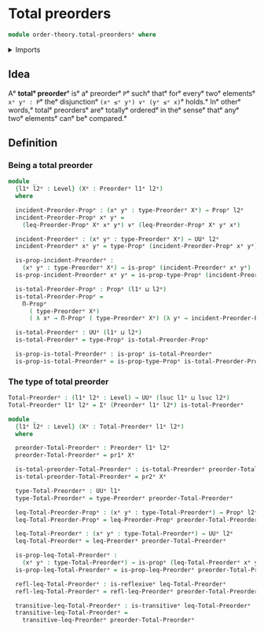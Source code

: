 # Total preorders

```agda
module order-theory.total-preordersᵉ where
```

<details><summary>Imports</summary>

```agda
open import foundation.binary-relationsᵉ
open import foundation.dependent-pair-typesᵉ
open import foundation.disjunctionᵉ
open import foundation.propositionsᵉ
open import foundation.universe-levelsᵉ

open import order-theory.preordersᵉ
```

</details>

## Idea

Aᵉ **totalᵉ preorder**ᵉ isᵉ aᵉ preorderᵉ `P`ᵉ suchᵉ thatᵉ forᵉ everyᵉ twoᵉ elementsᵉ
`xᵉ yᵉ : P`ᵉ theᵉ disjunctionᵉ `(xᵉ ≤ᵉ yᵉ) ∨ᵉ (yᵉ ≤ᵉ x)`ᵉ holds.ᵉ Inᵉ otherᵉ words,ᵉ totalᵉ
preordersᵉ areᵉ totallyᵉ orderedᵉ in theᵉ senseᵉ thatᵉ anyᵉ twoᵉ elementsᵉ canᵉ beᵉ
compared.ᵉ

## Definition

### Being a total preorder

```agda
module _
  {l1ᵉ l2ᵉ : Level} (Xᵉ : Preorderᵉ l1ᵉ l2ᵉ)
  where

  incident-Preorder-Propᵉ : (xᵉ yᵉ : type-Preorderᵉ Xᵉ) → Propᵉ l2ᵉ
  incident-Preorder-Propᵉ xᵉ yᵉ =
    (leq-Preorder-Propᵉ Xᵉ xᵉ yᵉ) ∨ᵉ (leq-Preorder-Propᵉ Xᵉ yᵉ xᵉ)

  incident-Preorderᵉ : (xᵉ yᵉ : type-Preorderᵉ Xᵉ) → UUᵉ l2ᵉ
  incident-Preorderᵉ xᵉ yᵉ = type-Propᵉ (incident-Preorder-Propᵉ xᵉ yᵉ)

  is-prop-incident-Preorderᵉ :
    (xᵉ yᵉ : type-Preorderᵉ Xᵉ) → is-propᵉ (incident-Preorderᵉ xᵉ yᵉ)
  is-prop-incident-Preorderᵉ xᵉ yᵉ = is-prop-type-Propᵉ (incident-Preorder-Propᵉ xᵉ yᵉ)

  is-total-Preorder-Propᵉ : Propᵉ (l1ᵉ ⊔ l2ᵉ)
  is-total-Preorder-Propᵉ =
    Π-Propᵉ
      ( type-Preorderᵉ Xᵉ)
      ( λ xᵉ → Π-Propᵉ ( type-Preorderᵉ Xᵉ) (λ yᵉ → incident-Preorder-Propᵉ xᵉ yᵉ))

  is-total-Preorderᵉ : UUᵉ (l1ᵉ ⊔ l2ᵉ)
  is-total-Preorderᵉ = type-Propᵉ is-total-Preorder-Propᵉ

  is-prop-is-total-Preorderᵉ : is-propᵉ is-total-Preorderᵉ
  is-prop-is-total-Preorderᵉ = is-prop-type-Propᵉ is-total-Preorder-Propᵉ
```

### The type of total preorder

```agda
Total-Preorderᵉ : (l1ᵉ l2ᵉ : Level) → UUᵉ (lsuc l1ᵉ ⊔ lsuc l2ᵉ)
Total-Preorderᵉ l1ᵉ l2ᵉ = Σᵉ (Preorderᵉ l1ᵉ l2ᵉ) is-total-Preorderᵉ

module _
  {l1ᵉ l2ᵉ : Level} (Xᵉ : Total-Preorderᵉ l1ᵉ l2ᵉ)
  where

  preorder-Total-Preorderᵉ : Preorderᵉ l1ᵉ l2ᵉ
  preorder-Total-Preorderᵉ = pr1ᵉ Xᵉ

  is-total-preorder-Total-Preorderᵉ : is-total-Preorderᵉ preorder-Total-Preorderᵉ
  is-total-preorder-Total-Preorderᵉ = pr2ᵉ Xᵉ

  type-Total-Preorderᵉ : UUᵉ l1ᵉ
  type-Total-Preorderᵉ = type-Preorderᵉ preorder-Total-Preorderᵉ

  leq-Total-Preorder-Propᵉ : (xᵉ yᵉ : type-Total-Preorderᵉ) → Propᵉ l2ᵉ
  leq-Total-Preorder-Propᵉ = leq-Preorder-Propᵉ preorder-Total-Preorderᵉ

  leq-Total-Preorderᵉ : (xᵉ yᵉ : type-Total-Preorderᵉ) → UUᵉ l2ᵉ
  leq-Total-Preorderᵉ = leq-Preorderᵉ preorder-Total-Preorderᵉ

  is-prop-leq-Total-Preorderᵉ :
    (xᵉ yᵉ : type-Total-Preorderᵉ) → is-propᵉ (leq-Total-Preorderᵉ xᵉ yᵉ)
  is-prop-leq-Total-Preorderᵉ = is-prop-leq-Preorderᵉ preorder-Total-Preorderᵉ

  refl-leq-Total-Preorderᵉ : is-reflexiveᵉ leq-Total-Preorderᵉ
  refl-leq-Total-Preorderᵉ = refl-leq-Preorderᵉ preorder-Total-Preorderᵉ

  transitive-leq-Total-Preorderᵉ : is-transitiveᵉ leq-Total-Preorderᵉ
  transitive-leq-Total-Preorderᵉ =
    transitive-leq-Preorderᵉ preorder-Total-Preorderᵉ
```